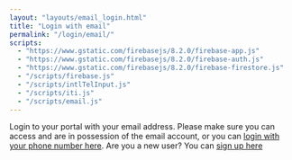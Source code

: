 ```yaml
---
layout: "layouts/email_login.html"
title: "Login with email"
permalink: "/login/email/"
scripts:
  - "https://www.gstatic.com/firebasejs/8.2.0/firebase-app.js"
  - "https://www.gstatic.com/firebasejs/8.2.0/firebase-auth.js"
  - "https://www.gstatic.com/firebasejs/8.2.0/firebase-firestore.js"
  - "/scripts/firebase.js"
  - "/scripts/intlTelInput.js"
  - "/scripts/iti.js"
  - "/scripts/email.js"
---
```


Login to your portal with your email address. Please make sure you can access and are in possession of the email account, or you can [login with your phone number here](/login). Are you a new user? You can [sign up here](/signup)
